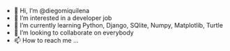 - 👋 Hi, I’m @diegomiquilena
- 👀 I’m interested in a developer job
- 🌱 I’m currently learning Python, Django, SQlite, Numpy, Matplotlib, Turtle
- 💞️ I’m looking to collaborate on everybody
- 📫 How to reach me ...

<!---
diegomiquilena/diegomiquilena is a ✨ special ✨ repository because its `README.md` (this file) appears on your GitHub profile.
You can click the Preview link to take a look at your changes.
--->
